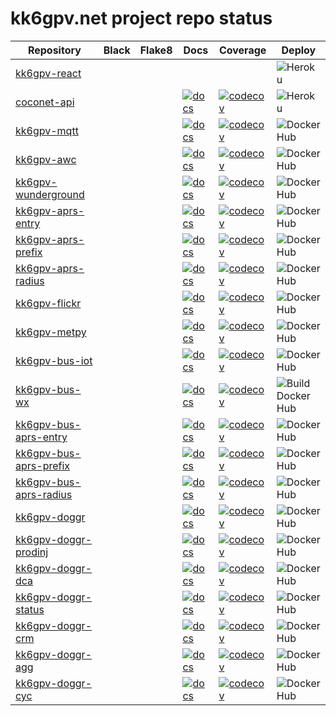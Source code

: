 # kk6gpv.net project repo status

| Repository | Black | Flake8 | Docs | Coverage | Deploy |
| - | - | - | - | - | - |
| [kk6gpv-react](https://github.com/areed145/kk6gpv-react) | | | |                                                                                                                                        | ![Heroku](https://github.com/areed145/kk6gpv-react/workflows/Heroku/badge.svg) |
| [coconet-api](https://github.com/areed145/coconet-api) | | | [![docs](https://img.shields.io/badge/gh--pages-docs-blueviolet)](https://areed145.github.io/coconet-api) | [![codecov](https://codecov.io/gh/areed145/coconet-api/branch/master/graph/badge.svg)](https://codecov.io/gh/areed145/coconet-api) | ![Heroku](https://github.com/areed145/coconet-api/workflows/Heroku/badge.svg) |
| [kk6gpv-mqtt](https://github.com/areed145/kk6gpv-mqtt) | | | [![docs](https://img.shields.io/badge/gh--pages-docs-blueviolet)](https://areed145.github.io/kk6gpv-mqtt) | [![codecov](https://codecov.io/gh/areed145/kk6gpv-mqtt/branch/master/graph/badge.svg)](https://codecov.io/gh/areed145/kk6gpv-mqtt) | ![Docker Hub](https://github.com/areed145/kk6gpv-mqtt/workflows/Docker%20Hub/badge.svg) |
| [kk6gpv-awc](https://github.com/areed145/kk6gpv-awc) | | | [![docs](https://img.shields.io/badge/gh--pages-docs-blueviolet)](https://areed145.github.io/kk6gpv-awc) | [![codecov](https://codecov.io/gh/areed145/kk6gpv-awc/branch/master/graph/badge.svg)](https://codecov.io/gh/areed145/kk6gpv-awc) | ![Docker Hub](https://github.com/areed145/kk6gpv-awc/workflows/Docker%20Hub/badge.svg) |
| [kk6gpv-wunderground](https://github.com/areed145/kk6gpv-wunderground) | | | [![docs](https://img.shields.io/badge/gh--pages-docs-blueviolet)](https://areed145.github.io/kk6gpv-wunderground) | [![codecov](https://codecov.io/gh/areed145/kk6gpv-wunderground/branch/master/graph/badge.svg)](https://codecov.io/gh/areed145/kk6gpv-wunderground) | ![Docker Hub](https://github.com/areed145/kk6gpv-wunderground/workflows/Docker%20Hub/badge.svg) |
| [kk6gpv-aprs-entry](https://github.com/areed145/kk6gpv-aprs-entry) | | | [![docs](https://img.shields.io/badge/gh--pages-docs-blueviolet)](https://areed145.github.io/kk6gpv-aprs-entry) | [![codecov](https://codecov.io/gh/areed145/kk6gpv-aprs-entry/branch/master/graph/badge.svg)](https://codecov.io/gh/areed145/kk6gpv-aprs-entry) | ![Docker Hub](https://github.com/areed145/kk6gpv-aprs-entry/workflows/Docker%20Hub/badge.svg) |
| [kk6gpv-aprs-prefix](https://github.com/areed145/kk6gpv-aprs-prefix) | | | [![docs](https://img.shields.io/badge/gh--pages-docs-blueviolet)](https://areed145.github.io/kk6gpv-aprs-prefix) | [![codecov](https://codecov.io/gh/areed145/kk6gpv-aprs-prefix/branch/master/graph/badge.svg)](https://codecov.io/gh/areed145/kk6gpv-aprs-prefix) | ![Docker Hub](https://github.com/areed145/kk6gpv-aprs-prefix/workflows/Docker%20Hub/badge.svg) |
| [kk6gpv-aprs-radius](https://github.com/areed145/kk6gpv-aprs-radius) | | | [![docs](https://img.shields.io/badge/gh--pages-docs-blueviolet)](https://areed145.github.io/kk6gpv-aprs-radius) | [![codecov](https://codecov.io/gh/areed145/kk6gpv-aprs-radius/branch/master/graph/badge.svg)](https://codecov.io/gh/areed145/kk6gpv-aprs-radius) | ![Docker Hub](https://github.com/areed145/kk6gpv-aprs-radius/workflows/Docker%20Hub/badge.svg) |
| [kk6gpv-flickr](https://github.com/areed145/kk6gpv-flickr) | | | [![docs](https://img.shields.io/badge/gh--pages-docs-blueviolet)](https://areed145.github.io/kk6gpv-flickr) | [![codecov](https://codecov.io/gh/areed145/kk6gpv-flickr/branch/master/graph/badge.svg)](https://codecov.io/gh/areed145/kk6gpv-flickr) | ![Docker Hub](https://github.com/areed145/kk6gpv-flickr/workflows/Docker%20Hub/badge.svg) |
| [kk6gpv-metpy](https://github.com/areed145/kk6gpv-metpy) | | | [![docs](https://img.shields.io/badge/gh--pages-docs-blueviolet)](https://areed145.github.io/kk6gpv-metpy) | [![codecov](https://codecov.io/gh/areed145/kk6gpv-metpy/branch/master/graph/badge.svg)](https://codecov.io/gh/areed145/kk6gpv-metpy) | ![Docker Hub](https://github.com/areed145/kk6gpv-metpy/workflows/Docker%20Hub/badge.svg) |
| [kk6gpv-bus-iot](https://github.com/areed145/kk6gpv-bus-iot) | | | [![docs](https://img.shields.io/badge/gh--pages-docs-blueviolet)](https://areed145.github.io/kk6gpv-bus-iot) | [![codecov](https://codecov.io/gh/areed145/kk6gpv-bus-iot/branch/master/graph/badge.svg)](https://codecov.io/gh/areed145/kk6gpv-bus-iot) | ![Docker Hub](https://github.com/areed145/kk6gpv-bus-iot/workflows/Docker%20Hub/badge.svg) |
| [kk6gpv-bus-wx](https://github.com/areed145/kk6gpv-bus-wx) | | | [![docs](https://img.shields.io/badge/gh--pages-docs-blueviolet)](https://areed145.github.io/kk6gpv-bus-wx) | [![codecov](https://codecov.io/gh/areed145/kk6gpv-bus-wx/branch/master/graph/badge.svg)](https://codecov.io/gh/areed145/kk6gpv-bus-wx) | ![Build Docker Hub](https://github.com/areed145/kk6gpv-bus-wx/workflows/Build%20Docker%20Hub/badge.svg) |
| [kk6gpv-bus-aprs-entry](https://github.com/areed145/kk6gpv-bus-aprs-entry) | | | [![docs](https://img.shields.io/badge/gh--pages-docs-blueviolet)](https://areed145.github.io/kk6gpv-aprs-entry) | [![codecov](https://codecov.io/gh/areed145/kk6gpv-bus-aprs-entry/branch/master/graph/badge.svg)](https://codecov.io/gh/areed145/kk6gpv-bus-aprs-entry) | ![Docker Hub](https://github.com/areed145/kk6gpv-bus-aprs-entry/workflows/Docker%20Hub/badge.svg) |
| [kk6gpv-bus-aprs-prefix](https://github.com/areed145/kk6gpv-bus-aprs-prefix) | | | [![docs](https://img.shields.io/badge/gh--pages-docs-blueviolet)](https://areed145.github.io/kk6gpv-aprs-prefix) | [![codecov](https://codecov.io/gh/areed145/kk6gpv-bus-aprs-prefix/branch/master/graph/badge.svg)](https://codecov.io/gh/areed145/kk6gpv-bus-aprs-prefix) | ![Docker Hub](https://github.com/areed145/kk6gpv-bus-aprs-prefix/workflows/Docker%20Hub/badge.svg) |
| [kk6gpv-bus-aprs-radius](https://github.com/areed145/kk6gpv-bus-aprs-radius) | | | [![docs](https://img.shields.io/badge/gh--pages-docs-blueviolet)](https://areed145.github.io/kk6gpv-aprs-radius) | [![codecov](https://codecov.io/gh/areed145/kk6gpv-bus-aprs-radius/branch/master/graph/badge.svg)](https://codecov.io/gh/areed145/kk6gpv-bus-aprs-radius) | ![Docker Hub](https://github.com/areed145/kk6gpv-bus-aprs-radius/workflows/Docker%20Hub/badge.svg) |
| [kk6gpv-doggr](https://github.com/earthlabs/doggr) | | | [![docs](https://img.shields.io/badge/gh--pages-docs-blueviolet)](https://areed145.github.io/doggr) | [![codecov](https://codecov.io/gh/earthlabs/kk6gpv-doggr/branch/master/graph/badge.svg)](https://codecov.io/gh/earthlabs/kk6gpv-doggr) | ![Docker Hub](https://github.com/areed145/kk6gpv-doggr/workflows/Docker%20Hub/badge.svg) |
| [kk6gpv-doggr-prodinj](https://github.com/earthlabs/doggr-prodinj) | | | [![docs](https://img.shields.io/badge/gh--pages-docs-blueviolet)](https://areed145.github.io/doggr-prodinj) | [![codecov](https://codecov.io/gh/earthlabs/kk6gpv-doggr-prodinj/branch/master/graph/badge.svg)](https://codecov.io/gh/earthlabs/kk6gpv-doggr-prodinj) | ![Docker Hub](https://github.com/areed145/kk6gpv-doggr-prodinj/workflows/Docker%20Hub/badge.svg) |
| [kk6gpv-doggr-dca](https://github.com/areed145/kk6gpv-doggr-dca) | | | [![docs](https://img.shields.io/badge/gh--pages-docs-blueviolet)](https://areed145.github.io/doggr-dca) | [![codecov](https://codecov.io/gh/earthlabs/kk6gpv-doggr-dca/branch/master/graph/badge.svg)](https://codecov.io/gh/earthlabs/kk6gpv-doggr-dca) | ![Docker Hub](https://github.com/areed145/kk6gpv-doggr-dca/workflows/Docker%20Hub/badge.svg) |
| [kk6gpv-doggr-status](https://github.com/areed145/kk6gpv-doggr-status) | | | [![docs](https://img.shields.io/badge/gh--pages-docs-blueviolet)](https://areed145.github.io/doggr-status) | [![codecov](https://codecov.io/gh/earthlabs/kk6gpv-doggr-status/branch/master/graph/badge.svg)](https://codecov.io/gh/earthlabs/kk6gpv-doggr-status) | ![Docker Hub](https://github.com/areed145/kk6gpv-doggr-status/workflows/Docker%20Hub/badge.svg) |
| [kk6gpv-doggr-crm](https://github.com/areed145/kk6gpv-doggr-crm) | | | [![docs](https://img.shields.io/badge/gh--pages-docs-blueviolet)](https://areed145.github.io/doggr-crm) | [![codecov](https://codecov.io/gh/earthlabs/kk6gpv-doggr-crm/branch/master/graph/badge.svg)](https://codecov.io/gh/earthlabs/kk6gpv-doggr-crm) | ![Docker Hub](https://github.com/areed145/kk6gpv-doggr-crm/workflows/Docker%20Hub/badge.svg) |
| [kk6gpv-doggr-agg](https://github.com/areed145/kk6gpv-doggr-agg) | | | [![docs](https://img.shields.io/badge/gh--pages-docs-blueviolet)](https://areed145.github.io/doggr-agg) | [![codecov](https://codecov.io/gh/earthlabs/kk6gpv-doggr-agg/branch/master/graph/badge.svg)](https://codecov.io/gh/earthlabs/kk6gpv-doggr-agg) | ![Docker Hub](https://github.com/areed145/kk6gpv-doggr-agg/workflows/Docker%20Hub/badge.svg) |
| [kk6gpv-doggr-cyc](https://github.com/areed145/kk6gpv-doggr-cyc) | | | [![docs](https://img.shields.io/badge/gh--pages-docs-blueviolet)](https://areed145.github.io/doggr-cyc) | [![codecov](https://codecov.io/gh/earthlabs/kk6gpv-doggr-cyc/branch/master/graph/badge.svg)](https://codecov.io/gh/earthlabs/kk6gpv-doggr-cyc) | ![Docker Hub](https://github.com/areed145/kk6gpv-doggr-cyc/workflows/Docker%20Hub/badge.svg) |
